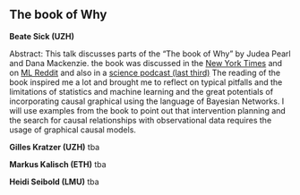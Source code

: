 
## The book of Why 
**Beate Sick (UZH)**

Abstract:
This talk discusses parts of the “The book of Why” by Judea Pearl and Dana Mackenzie. 
the book was discussed in the [New York Times](https://www.nytimes.com/2018/06/01/business/dealbook/review-the-book-of-why-examines-the-science-of-cause-and-effect.html) 
and on [ML Reddit](http://www.inference.vc/untitled/) and also in a 
[science podcast (last third)](http://www.sciencemag.org/podcast/science-and-nature-get-their-social-science-studies-replicated-or-not-mechanisms-behind)
The reading of the book inspired me a lot and brought me to reflect on typical pitfalls and the limitations of statistics 
and machine learning and the great potentials of incorporating causal graphical using the language of Bayesian Networks. 
I will use examples from the book to point out that intervention planning and the search for causal relationships with observational data
requires the usage of graphical causal models.

**Gilles Kratzer (UZH)**
tba

**Markus Kalisch (ETH)**
tba

**Heidi Seibold (LMU)**
tba
